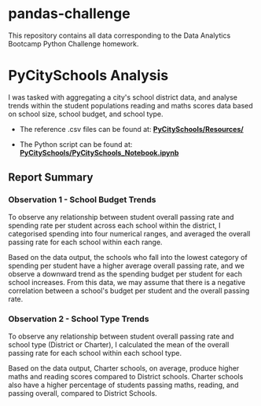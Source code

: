 # pandas-challenge

This repository contains all data corresponding to the Data Analytics Bootcamp Python Challenge homework.

# PyCitySchools Analysis
I was tasked with aggregating a city's school district data, and analyse trends within the student populations reading and maths scores data based on school size, school budget, and school type.

* The reference .csv files can be found at: **[PyCitySchools/Resources/](https://github.com/sarahcasauria/pandas-challenge/tree/main/PyCitySchools/Resources)**

* The Python script can be found at: **[PyCitySchools/PyCitySchools_Notebook.ipynb](https://github.com/sarahcasauria/pandas-challenge/blob/main/PyCitySchools/PyCitySchools_Notebook.ipynb)**

## Report Summary
### Observation 1 - School Budget Trends
To observe any relationship between student overall passing rate and spending rate per student across each school within the district, I categorised spending into four numerical ranges, and averaged the overall passing rate for each school within each range.

Based on the data output, the schools who fall into the lowest category of spending per student have a higher average overall passing rate, and we observe a downward trend as the spending budget per student for each school increases. From this data, we may assume that there is a negative correlation between a school's budget per student and the overall passing rate.

### Observation 2 - School Type Trends
To observe any relationship between student overall passing rate and school type (District or Charter), I calculated the mean of the overall passing rate for each school within each school type.

Based on the data output, Charter schools, on average, produce higher maths and reading scores compared to District schools. Charter schools also have a higher percentage of students passing maths, reading, and passing overall, compared to District Schools.

